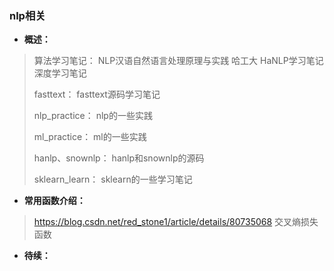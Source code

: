 ### nlp相关
- **概述：**
>   算法学习笔记：
>       NLP汉语自然语言处理原理与实践
>       哈工大
>       HaNLP学习笔记
>       深度学习笔记
>
>   fasttext：
>       fasttext源码学习笔记
>
>   nlp_practice：
>       nlp的一些实践
>
>   ml_practice：
>       ml的一些实践
>
>   hanlp、snownlp：
>       hanlp和snownlp的源码
>
>   sklearn_learn：
>       sklearn的一些学习笔记
>
>


- **常用函数介绍：**
>   https://blog.csdn.net/red_stone1/article/details/80735068   交叉熵损失函数
>
>
>
>
>
>
>
>
>
>
>
>
>
>
>
>
>
>

- **待续：**
>
>
>
>
>
>
>
>
>
>
>
>
>
>
>
